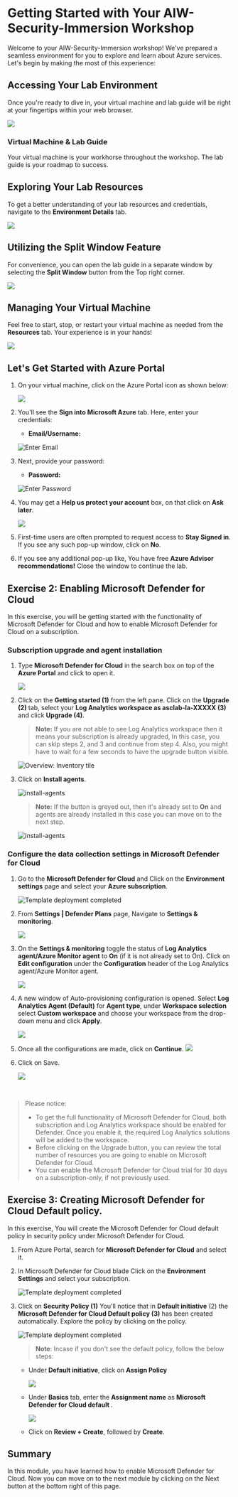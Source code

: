 # **Getting Started with Your AIW-Security-Immersion Workshop**
 
Welcome to your AIW-Security-Immersion workshop! We've prepared a seamless environment for you to explore and learn about Azure services. Let's begin by making the most of this experience:
 
## **Accessing Your Lab Environment**
 
Once you're ready to dive in, your virtual machine and lab guide will be right at your fingertips within your web browser.
 
   ![](../Images/imm(2).png)

### **Virtual Machine & Lab Guide**
 
Your virtual machine is your workhorse throughout the workshop. The lab guide is your roadmap to success.
 
## **Exploring Your Lab Resources**
 
To get a better understanding of your lab resources and credentials, navigate to the **Environment Details** tab.
 
   ![](../Images/imm(3).png)
 
## **Utilizing the Split Window Feature**
 
For convenience, you can open the lab guide in a separate window by selecting the **Split Window** button from the Top right corner.
 
   ![](../Images/POWER(1).png)
 
## **Managing Your Virtual Machine**
 
Feel free to start, stop, or restart your virtual machine as needed from the **Resources** tab. Your experience is in your hands!
 
   ![](../Images/res.png)
 
## **Let's Get Started with Azure Portal**
 
1. On your virtual machine, click on the Azure Portal icon as shown below:

   ![](../Images/imm(1).png)

2. You'll see the **Sign into Microsoft Azure** tab. Here, enter your credentials:
 
   - **Email/Username:** <inject key="AzureAdUserEmail"></inject>
   
   ![](../Images/azure-login-enter-email.png "Enter Email") 
 
3. Next, provide your password:
 
   - **Password:** <inject key="AzureAdUserPassword"></inject>
 
   ![](../Images/azure-login-enter-password1.png "Enter Password") 
 
1. You may get a **Help us protect your account** box, on that click on **Ask later**.

    ![](../Images/c1.png) 
 
1. First-time users are often prompted to request access to **Stay Signed in**. If you see any such pop-up window, click on **No**.

1. If you see any additional pop-up like, You have free **Azure Advisor recommendations!** Close the window to continue the lab. 


## Exercise 2: Enabling Microsoft Defender for Cloud

In this exercise, you will be getting started with the functionality of Microsoft Defender for Cloud and how to enable Microsoft Defender for Cloud on a subscription.

### Subscription upgrade and agent installation

1. Type **Microsoft Defender for Cloud** in the search box on top of the **Azure Portal** and click to open it.

    ![](../Images/m3e1s1.png)

1. Click on the **Getting started (1)** from the left pane. Click on the **Upgrade (2)** tab, select your **Log Analytics workspace as asclab-la-XXXXX (3)** and click **Upgrade (4)**.

    > **Note:** If you are not able to see Log Analytics workspace then it means your subscription is already upgraded, In this case, you can skip steps 2, and 3 and continue from step 4. Also, you might have to wait for a few seconds to have the upgrade button visible.

    ![Overview: Inventory tile](../Images/newlaw.png)    

1. Click on **Install agents**. 

    ![install-agents](../Images/installagents.png)
   
    > **Note:** If the button is greyed out, then it's already set to **On** and agents are already installed in this case you can move on to the next step.

    ![install-agents](../Images/installagents1.png)

### Configure the data collection settings in Microsoft Defender for Cloud

1. Go to the **Microsoft Defender for Cloud** and Click on the **Environment settings** page and select your **Azure subscription**.

    ![Template deployment completed](../Images/security1.2.png)

1. From **Settings | Defender Plans** page, Navigate to  **Settings & monitoring**.

    ![](../Images/secure-3.png)

1. On the **Settings & monitoring** toggle the status of **Log Analytics agent/Azure Monitor agent** to **On** (if it is not already set to On). Click on **Edit configuration** under the **Configuration** header of the Log Analytics agent/Azure Monitor agent.

    ![](../Images/secure-2.png)
    
1. A new window of Auto-provisioning configuration is opened. Select **Log Analytics Agent (Default)** for **Agent type**, under **Workspace selection** select **Custom workspace** and choose your workspace from the drop-down menu and click **Apply**.

     ![](../Images/secure-1.png)
  

1. Once all the configurations are made, click on **Continue**.
    ![](../Images/secure-4.png)
    
1. Click on Save. 

    ![](../Images/1.1.png)


<br>

> Please notice:
> * To get the full functionality of Microsoft Defender for Cloud, both subscription and Log Analytics workspace should be enabled for Defender. Once you enable it,  the required Log Analytics solutions will be added to the workspace.
> * Before clicking on the Upgrade button, you can review the total number of resources you are going to enable on Microsoft Defender for Cloud.
> * You can enable the Microsoft Defender for Cloud trial for 30 days on a subscription-only, if not previously used.

## Exercise 3: Creating Microsoft Defender for Cloud Default policy.

In this exercise, You will create the Microsoft Defender for Cloud default policy in security policy under  Microsoft Defender for Cloud.

1. From Azure Portal, search for **Microsoft Defender for Cloud** and select it.
   
1. In Microsoft Defender for Cloud blade Click on the  **Environment Settings** and select your subscription.

    ![Template deployment completed](../Images/m1e2.1s2.png)
   
1. Click on **Security Policy (1)** You'll notice that in **Default initiative** (2) the **Microsoft Defender for Cloud Default policy (3)** has been created automatically. Explore the policy by clicking on the policy.

    ![Template deployment completed](../Images/dfpolicy.1.png)
   
   > **Note**: Incase if you don't see the default policy, follow the below steps:
     
     - Under **Default initiative**, click on **Assign Policy**

        ![](../Images/security3.png?raw=true)
        
     - Under **Basics** tab, enter the **Assignment name** as **Microsoft Defender for Cloud default <Subscription ID>**.
      
       ![](../Images/m1e1s3.3.1.png?raw=true)
      
    - Click on **Review + Create**, followed by **Create**.
    
## Summary

  In this module, you have learned how to enable Microsoft Defender for Cloud. Now you can move on to the next module by clicking on the Next button at the bottom right of this page.

 
